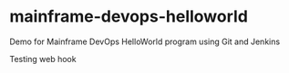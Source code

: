 # mainframe-devops-helloworld
Demo for Mainframe DevOps HelloWorld program using Git and Jenkins

Testing web hook
